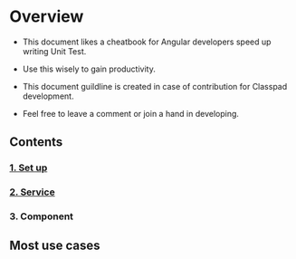 # Overview
- This document likes a cheatbook for Angular developers speed up writing Unit Test.

- Use this wisely to gain productivity.

- This document guildline is created in case of contribution for Classpad development.

- Feel free to leave a comment or join a hand in developing.

## Contents
### [1. Set up](https://github.com/hoai97nam/angular_UT_document/blob/main/Setup.md)
### [2. Service](https://github.com/hoai97nam/angular_UT_document/blob/main/Service.md)
### 3. Component
## Most use cases

